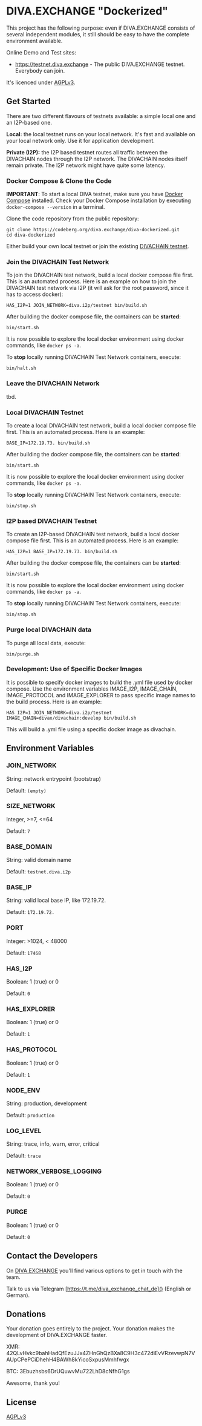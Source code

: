# DIVA.EXCHANGE "Dockerized"

This project has the following purpose: even if DIVA.EXCHANGE consists of several independent modules, it still should be easy to have the complete environment available.

Online Demo and Test sites:
* https://testnet.diva.exchange - The public DIVA.EXCHANGE testnet. Everybody can join.

It's licenced under [AGPLv3](LICENSE).


## Get Started

There are two different flavours of testnets available: a simple local one and an I2P-based one.

**Local:** the local testnet runs on your local network. It's fast and available on your local network only. Use it for application development.

**Private (I2P):** the I2P based testnet routes all traffic between the DIVACHAIN nodes through the I2P network. The DIVACHAIN nodes itself remain private. The I2P network might have quite some latency.

### Docker Compose & Clone the Code

**IMPORTANT**: To start a local DIVA testnet, make sure you have [Docker Compose](https://docs.docker.com/compose/install/) installed. Check your Docker Compose installation by executing `docker-compose --version` in a terminal.

Clone the code repository from the public repository:
```
git clone https://codeberg.org/diva.exchange/diva-dockerized.git
cd diva-dockerized
```

Either build your own local testnet or join the existing [DIVACHAIN testnet](https://testnet.diva.exchange). 

### Join the DIVACHAIN Test Network

To join the DIVACHAIN test network, build a local docker compose file first. This is an automated process. Here is an example on how to join the DIVACHAIN test network via I2P (it will ask for the root password, since it has to access docker):
```
HAS_I2P=1 JOIN_NETWORK=diva.i2p/testnet bin/build.sh
```

After building the docker compose file, the containers can be **started**:
```
bin/start.sh
```  

It is now possible to explore the local docker environment using docker commands, like `docker ps -a`.

To **stop** locally running DIVACHAIN Test Network containers, execute:
```
bin/halt.sh
```

### Leave the DIVACHAIN Network

tbd.

### Local DIVACHAIN Testnet

To create a local DIVACHAIN test network, build a local docker compose file first. This is an automated process. Here is an example:
```
BASE_IP=172.19.73. bin/build.sh
```

After building the docker compose file, the containers can be **started**:
```
bin/start.sh
```  

It is now possible to explore the local docker environment using docker commands, like `docker ps -a`.

To **stop** locally running DIVACHAIN Test Network containers, execute:
```
bin/stop.sh
```

### I2P based DIVACHAIN Testnet

To create an I2P-based DIVACHAIN test network, build a local docker compose file first. This is an automated process. Here is an example:
```
HAS_I2P=1 BASE_IP=172.19.73. bin/build.sh
```

After building the docker compose file, the containers can be **started**:
```
bin/start.sh
```  

It is now possible to explore the local docker environment using docker commands, like `docker ps -a`.

To **stop** locally running DIVACHAIN Test Network containers, execute:
```
bin/stop.sh
```

### Purge local DIVACHAIN data

To purge all local data, execute:
```
bin/purge.sh
```

### Development: Use of Specific Docker Images
It is possible to specify docker images to build the .yml file used by docker compose.
Use the environment variables IMAGE_I2P, IMAGE_CHAIN, IMAGE_PROTOCOL and IMAGE_EXPLORER to pass specific image 
names to the build process. Here is an example:

```
HAS_I2P=1 JOIN_NETWORK=diva.i2p/testnet IMAGE_CHAIN=divax/divachain:develop bin/build.sh
```

This will build a .yml file using a specific docker image as divachain.

## Environment Variables

### JOIN_NETWORK
String: network entrypoint (bootstrap)

Default: `(empty)` 

### SIZE_NETWORK
Integer, >=7, <=64

Default: `7`

### BASE_DOMAIN
String: valid domain name

Default: `testnet.diva.i2p` 

### BASE_IP
String: valid local base IP, like 172.19.72.

Default: `172.19.72.`

### PORT
Integer: >1024, < 48000

Default: `17468`

### HAS_I2P
Boolean: 1 (true) or 0

Default: `0`

### HAS_EXPLORER
Boolean: 1 (true) or 0

Default: `1`

### HAS_PROTOCOL
Boolean: 1 (true) or 0

Default: `1`

### NODE_ENV
String: production, development

Default: `production`

### LOG_LEVEL
String: trace, info, warn, error, critical

Default: `trace`

### NETWORK_VERBOSE_LOGGING
Boolean: 1 (true) or 0

Default: `0`

### PURGE
Boolean: 1 (true) or 0

Default: `0`

## Contact the Developers

On [DIVA.EXCHANGE](https://www.diva.exchange) you'll find various options to get in touch with the team.

Talk to us via Telegram [https://t.me/diva_exchange_chat_de]() (English or German).

## Donations

Your donation goes entirely to the project. Your donation makes the development of DIVA.EXCHANGE faster.

XMR: 42QLvHvkc9bahHadQfEzuJJx4ZHnGhQzBXa8C9H3c472diEvVRzevwpN7VAUpCPePCiDhehH4BAWh8kYicoSxpusMmhfwgx

BTC: 3Ebuzhsbs6DrUQuwvMu722LhD8cNfhG1gs

Awesome, thank you!

## License

[AGPLv3](LICENSE)
